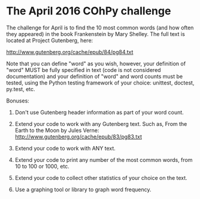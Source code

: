 # The April 2016 COhPy challenge

The challenge for April is to find the 10 most common words (and how often they
appeared) in the book Frankenstein by Mary Shelley. The full text is located at
Project Gutenberg, here:

http://www.gutenberg.org/cache/epub/84/pg84.txt

Note that you can define "word" as you wish, however, your definition of "word"
MUST be fully specified in text (code is not considered documentation) and your
definition of "word" and word counts must be tested, using the Python testing
framework of your choice: unittest, doctest, py.test, etc.

Bonuses:

1. Don't use Gutenberg header information as part of your word count.

2. Extend your code to work with any Gutenberg text. Such as, From the Earth
to the Moon by Jules Verne: http://www.gutenberg.org/cache/epub/83/pg83.txt

3. Extend your code to work with ANY text.

4. Extend your code to print any number of the most common words, from 10 to 100 or 1000, etc.

5. Extend your code to collect other statistics of your choice on the text.

6. Use a graphing tool or library to graph word frequency.


